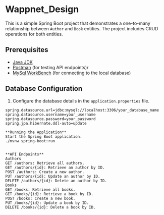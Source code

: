 # Wappnet_Design
This is a simple Spring Boot project that demonstrates a one-to-many relationship between `Author` and `Book` entities. The project includes CRUD operations for both entities.

## Prerequisites

- [Java JDK](https://adoptopenjdk.net/)
- [Postman](https://www.postman.com/) (for testing API endpoints)r 
- [MySql WorkBench](https://www.mysql.com/products/workbench/) (for connecting to the local database)

## Database Configuration

1. Configure the database details in the `application.properties` file.

```properties
spring.datasource.url=jdbc:mysql://localhost:3306/your_database_name
spring.datasource.username=your_username
spring.datasource.password=your_password
spring.jpa.hibernate.ddl-auto=update

**Running the Application**
Start the Spring Boot application.
./mvnw spring-boot:run


**API Endpoints**
Authors
GET /authors: Retrieve all authors.
GET /authors/{id}: Retrieve an author by ID.
POST /authors: Create a new author.
PUT /authors/{id}: Update an author by ID.
DELETE /authors/{id}: Delete an author by ID.
Books
GET /books: Retrieve all books.
GET /books/{id}: Retrieve a book by ID.
POST /books: Create a new book.
PUT /books/{id}: Update a book by ID.
DELETE /books/{id}: Delete a book by ID.
